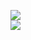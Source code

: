 [![](https://img.shields.io/badge/Made%20With-Github%20Spray-lightgrey.svg?style=for-the-badge&logo=github)](https://github.com/Annihil/github-spray#5905)  
[![](https://i.imgur.com/2DrTn0Z.gif)](https://github.com/Annihil/github-spray)